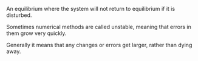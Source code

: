 An equilibrium where the system will not return to equilibrium if it is
disturbed.

Sometimes numerical methods are called unstable, meaning that errors in
them grow very quickly.

Generally it means that any changes or errors get larger, rather than
dying away.
